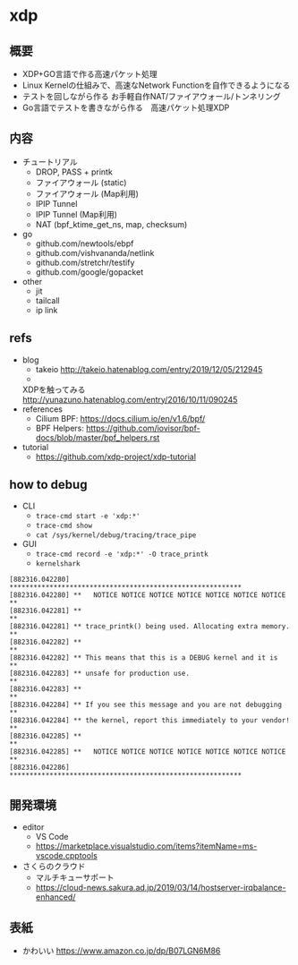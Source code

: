 # xdp

## 概要

- XDP+GO言語で作る高速パケット処理
- Linux Kernelの仕組みで、高速なNetwork Functionを自作できるようになる
- テストを回しながら作る お手軽自作NAT/ファイアウォール/トンネリング
- Go言語でテストを書きながら作る　高速パケット処理XDP

## 内容

- チュートリアル
  - DROP, PASS + printk
  - ファイアウォール (static)
  - ファイアウォール (Map利用)
  - IPIP Tunnel
  - IPIP Tunnel (Map利用)
  - NAT (bpf_ktime_get_ns, map, checksum)
- go
  - github.com/newtools/ebpf
  - github.com/vishvananda/netlink
  - github.com/stretchr/testify
  - github.com/google/gopacket
- other
  - jit
  - tailcall
  - ip link


## refs

- blog
  - takeio http://takeio.hatenablog.com/entry/2019/12/05/212945
  - 
  XDPを触ってみる http://yunazuno.hatenablog.com/entry/2016/10/11/090245
- references
  - Cilium BPF: https://docs.cilium.io/en/v1.6/bpf/
  - BPF Helpers: https://github.com/iovisor/bpf-docs/blob/master/bpf_helpers.rst
- tutorial
  - https://github.com/xdp-project/xdp-tutorial

## how to debug

- CLI
  - `trace-cmd start -e 'xdp:*'`
  - `trace-cmd show`
  - `cat /sys/kernel/debug/tracing/trace_pipe`
- GUI
  - `trace-cmd record -e 'xdp:*' -O trace_printk`
  - `kernelshark`

```
[882316.042280] **********************************************************
[882316.042280] **   NOTICE NOTICE NOTICE NOTICE NOTICE NOTICE NOTICE   **
[882316.042281] **                                                      **
[882316.042281] ** trace_printk() being used. Allocating extra memory.  **
[882316.042282] **                                                      **
[882316.042282] ** This means that this is a DEBUG kernel and it is     **
[882316.042283] ** unsafe for production use.                           **
[882316.042283] **                                                      **
[882316.042284] ** If you see this message and you are not debugging    **
[882316.042284] ** the kernel, report this immediately to your vendor!  **
[882316.042285] **                                                      **
[882316.042285] **   NOTICE NOTICE NOTICE NOTICE NOTICE NOTICE NOTICE   **
[882316.042286] **********************************************************
```

## 開発環境

- editor
  - VS Code
  - https://marketplace.visualstudio.com/items?itemName=ms-vscode.cpptools
- さくらのクラウド
  - マルチキューサポート
  - https://cloud-news.sakura.ad.jp/2019/03/14/hostserver-irqbalance-enhanced/

## 表紙

- かわいい https://www.amazon.co.jp/dp/B07LGN6M86
